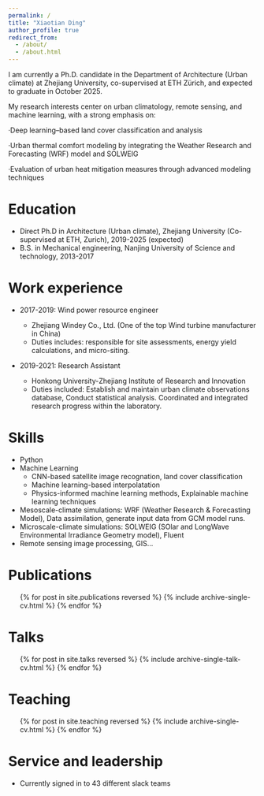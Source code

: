 ```yaml
---
permalink: /
title: "Xiaotian Ding"
author_profile: true
redirect_from: 
  - /about/
  - /about.html
---
```


I am currently a Ph.D. candidate in the Department of Architecture (Urban climate) at Zhejiang University, co-supervised at ETH Zürich, and expected to graduate in October 2025.

My research interests center on urban climatology, remote sensing, and machine learning, with a strong emphasis on:

·Deep learning–based land cover classification and analysis

·Urban thermal comfort modeling by integrating the Weather Research and Forecasting (WRF) model and SOLWEIG

·Evaluation of urban heat mitigation measures through advanced modeling techniques

Education
======
* Direct Ph.D in Architecture (Urban climate), Zhejiang University (Co-supervised at ETH, Zurich), 2019-2025 (expected)
* B.S. in Mechanical engineering, Nanjing University of Science and technology, 2013-2017

Work experience
======
* 2017-2019: Wind power resource engineer
  * Zhejiang Windey Co., Ltd. (One of the top Wind turbine manufacturer in China)
  * Duties includes: responsible for site assessments, energy yield calculations, and micro-siting.

* 2019-2021: Research Assistant
  * Honkong University-Zhejiang Institute of Research and Innovation
  * Duties included: Establish and maintain urban climate observations database, Conduct statistical analysis. Coordinated and integrated research progress within the laboratory.
 
Skills
======
* Python
* Machine Learning
  * CNN-based satellite image recognation, land cover classification
  * Machine learning-based interpolatation
  * Physics-informed machine learning methods, Explainable machine learning techniques
* Mesoscale-climate simulations: WRF (Weather Research & Forecasting Model), Data assimilation, generate input data from GCM model runs.
* Microscale-climate simulations: SOLWEIG (SOlar and LongWave Environmental Irradiance Geometry model), Fluent
* Remote sensing image processing, GIS...

Publications
======
  <ul>{% for post in site.publications reversed %}
    {% include archive-single-cv.html %}
  {% endfor %}</ul>
  
Talks
======
  <ul>{% for post in site.talks reversed %}
    {% include archive-single-talk-cv.html  %}
  {% endfor %}</ul>
  
Teaching
======
  <ul>{% for post in site.teaching reversed %}
    {% include archive-single-cv.html %}
  {% endfor %}</ul>
  
Service and leadership
======
* Currently signed in to 43 different slack teams

